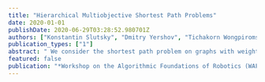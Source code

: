```yaml
---
title: "Hierarchical Multiobjective Shortest Path Problems"
date: 2020-01-01
publishDate: 2020-06-29T03:28:52.980701Z
authors: ["Konstantin Slutsky", "Dmitry Yershov", "Tichakorn Wongpiromsarn", "Emilio Frazzoli"]
publication_types: ["1"]
abstract: " We consider the shortest path problem on graphs with weights taking values in Cartesian products of cost monoids. Such cost structures appear in multiobjective planning including, for instance, the minimum-violation planning framework. It is known that these products often do not satisfy the conditions of a cost monoid. Classical dynamic programming graph search algorithms may therefore fail to find an optimal solution. We isolate the concept of a regular cost monoid and propose an iterative search algorithm that finds an optimal path in graphs weighted by products of such costs. Our algorithm allows this class of multiobjective planning problems to be solved in polynomial time."
featured: false
publication: "*Workshop on the Algorithmic Foundations of Robotics (WAFR)*"
---
```


